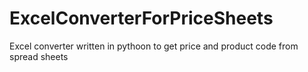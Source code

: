 # ExcelConverterForPriceSheets
 Excel converter written in pythoon to get price and product code from spread sheets
